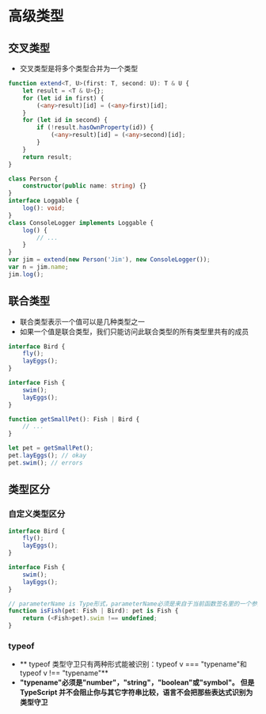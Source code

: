 # 高级类型

## 交叉类型

-   交叉类型是将多个类型合并为一个类型

```ts
function extend<T, U>(first: T, second: U): T & U {
    let result = <T & U>{};
    for (let id in first) {
        (<any>result)[id] = (<any>first)[id];
    }
    for (let id in second) {
        if (!result.hasOwnProperty(id)) {
            (<any>result)[id] = (<any>second)[id];
        }
    }
    return result;
}

class Person {
    constructor(public name: string) {}
}
interface Loggable {
    log(): void;
}
class ConsoleLogger implements Loggable {
    log() {
        // ...
    }
}
var jim = extend(new Person('Jim'), new ConsoleLogger());
var n = jim.name;
jim.log();
```

## 联合类型

-   联合类型表示一个值可以是几种类型之一
-   如果一个值是联合类型，我们只能访问此联合类型的所有类型里共有的成员

```ts
interface Bird {
    fly();
    layEggs();
}

interface Fish {
    swim();
    layEggs();
}

function getSmallPet(): Fish | Bird {
    // ...
}

let pet = getSmallPet();
pet.layEggs(); // okay
pet.swim(); // errors
```

## 类型区分

### 自定义类型区分

```ts
interface Bird {
    fly();
    layEggs();
}

interface Fish {
    swim();
    layEggs();
}

// parameterName is Type形式，parameterName必须是来自于当前函数签名里的一个参数名
function isFish(pet: Fish | Bird): pet is Fish {
    return (<Fish>pet).swim !== undefined;
}
```

### typeof

-   ** typeof 类型守卫只有两种形式能被识别：typeof v === "typename"和 typeof v !== "typename"**
-   **"typename"必须是"number"，"string"，"boolean"或"symbol"。 但是 TypeScript 并不会阻止你与其它字符串比较，语言不会把那些表达式识别为类型守卫**
